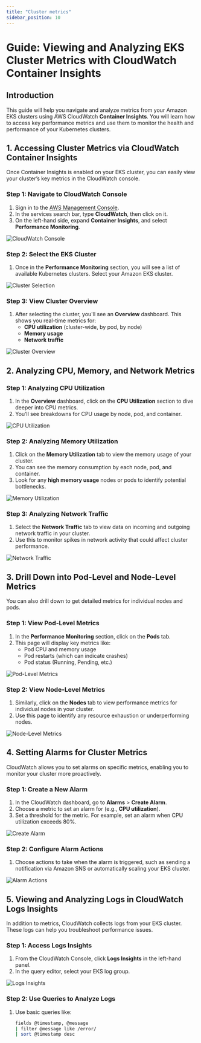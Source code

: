 ```yaml
---
title: "Cluster metrics"
sidebar_position: 10
---
```


# Guide: Viewing and Analyzing EKS Cluster Metrics with CloudWatch Container Insights

## Introduction
This guide will help you navigate and analyze metrics from your Amazon EKS clusters using AWS CloudWatch **Container Insights**. You will learn how to access key performance metrics and use them to monitor the health and performance of your Kubernetes clusters.

## 1. Accessing Cluster Metrics via CloudWatch Container Insights

Once Container Insights is enabled on your EKS cluster, you can easily view your cluster’s key metrics in the CloudWatch console.

### Step 1: Navigate to CloudWatch Console
1. Sign in to the [AWS Management Console](https://aws.amazon.com/console/).
2. In the services search bar, type **CloudWatch**, then click on it.
3. On the left-hand side, expand **Container Insights**, and select **Performance Monitoring**.

![CloudWatch Console](./images/cloudwatch-console.png)

### Step 2: Select the EKS Cluster
1. Once in the **Performance Monitoring** section, you will see a list of available Kubernetes clusters. Select your Amazon EKS cluster.

![Cluster Selection](./images/cluster-selection.png)

### Step 3: View Cluster Overview
1. After selecting the cluster, you'll see an **Overview** dashboard. This shows you real-time metrics for:
   - **CPU utilization** (cluster-wide, by pod, by node)
   - **Memory usage**
   - **Network traffic**

![Cluster Overview](./images/cluster-overview.png)

## 2. Analyzing CPU, Memory, and Network Metrics

### Step 1: Analyzing CPU Utilization
1. In the **Overview** dashboard, click on the **CPU Utilization** section to dive deeper into CPU metrics.
2. You’ll see breakdowns for CPU usage by node, pod, and container.

![CPU Utilization](./images/cpu-utilization.png)

### Step 2: Analyzing Memory Utilization
1. Click on the **Memory Utilization** tab to view the memory usage of your cluster.
2. You can see the memory consumption by each node, pod, and container.
3. Look for any **high memory usage** nodes or pods to identify potential bottlenecks.

![Memory Utilization](./images/memory-utilization.png)

### Step 3: Analyzing Network Traffic
1. Select the **Network Traffic** tab to view data on incoming and outgoing network traffic in your cluster.
2. Use this to monitor spikes in network activity that could affect cluster performance.

![Network Traffic](./images/network-traffic.png)

## 3. Drill Down into Pod-Level and Node-Level Metrics

You can also drill down to get detailed metrics for individual nodes and pods.

### Step 1: View Pod-Level Metrics
1. In the **Performance Monitoring** section, click on the **Pods** tab.
2. This page will display key metrics like:
   - Pod CPU and memory usage
   - Pod restarts (which can indicate crashes)
   - Pod status (Running, Pending, etc.)

![Pod-Level Metrics](./images/pod-level-metrics.png)

### Step 2: View Node-Level Metrics
1. Similarly, click on the **Nodes** tab to view performance metrics for individual nodes in your cluster.
2. Use this page to identify any resource exhaustion or underperforming nodes.

![Node-Level Metrics](./images/node-level-metrics.png)

## 4. Setting Alarms for Cluster Metrics

CloudWatch allows you to set alarms on specific metrics, enabling you to monitor your cluster more proactively.

### Step 1: Create a New Alarm
1. In the CloudWatch dashboard, go to **Alarms** > **Create Alarm**.
2. Choose a metric to set an alarm for (e.g., **CPU utilization**).
3. Set a threshold for the metric. For example, set an alarm when CPU utilization exceeds 80%.

![Create Alarm](./images/create-alarm.png)

### Step 2: Configure Alarm Actions
1. Choose actions to take when the alarm is triggered, such as sending a notification via Amazon SNS or automatically scaling your EKS cluster.

![Alarm Actions](./images/alarm-actions.png)

## 5. Viewing and Analyzing Logs in CloudWatch Logs Insights

In addition to metrics, CloudWatch collects logs from your EKS cluster. These logs can help you troubleshoot performance issues.

### Step 1: Access Logs Insights
1. From the CloudWatch Console, click **Logs Insights** in the left-hand panel.
2. In the query editor, select your EKS log group.

![Logs Insights](./images/logs-insights.png)

### Step 2: Use Queries to Analyze Logs
1. Use basic queries like:
   ```bash
   fields @timestamp, @message
   | filter @message like /error/
   | sort @timestamp desc
